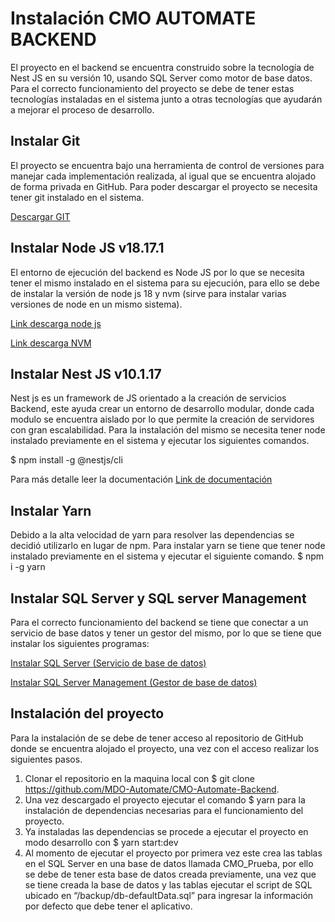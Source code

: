 # Instalación CMO AUTOMATE BACKEND

El proyecto en el backend se encuentra construido sobre la tecnología de Nest JS en su versión 10, usando SQL Server como motor de base datos. Para el correcto funcionamiento del proyecto se debe de tener estas tecnologías instaladas en el sistema junto a otras tecnologías que ayudarán a mejorar el proceso de desarrollo.

## Instalar Git

El proyecto se encuentra bajo una herramienta de control de versiones para manejar cada implementación realizada, al igual que se encuentra alojado de forma privada en GitHub. Para poder descargar el proyecto se necesita tener git instalado en el sistema.

[Descargar GIT](https://git-scm.com/)

## Instalar Node JS v18.17.1

El entorno de ejecución del backend es Node JS por lo que se necesita tener el mismo instalado en el sistema para su ejecución, para ello se debe de instalar la versión de node js 18 y nvm (sirve para instalar varias versiones de node en un mismo sistema).

[Link descarga node js](https://nodejs.org/en)

[Link descarga NVM](https://github.com/coreybutler/nvm-windows/releases)

## Instalar Nest JS v10.1.17

Nest js es un framework de JS orientado a la creación de servicios Backend, este ayuda crear un entorno de desarrollo modular, donde cada modulo se encuentra aislado por lo que permite la creación de servidores con gran escalabilidad.
Para la instalación del mismo se necesita tener node instalado previamente en el sistema y ejecutar los siguientes comandos.

$ npm install -g @nestjs/cli



Para más detalle leer la documentación
[Link de documentación](https://docs.nestjs.com/#installation)

## Instalar Yarn

Debido a la alta velocidad de yarn para resolver las dependencias se decidió utilizarlo en lugar de npm. Para instalar yarn se tiene que tener node instalado previamente en el sistema y ejecutar el siguiente comando.
$ npm i -g yarn

## Instalar SQL Server y SQL server Management

Para el correcto funcionamiento del backend se tiene que conectar a un servicio de base datos y tener un gestor del mismo, por lo que se tiene que instalar los siguientes programas:

[Instalar SQL Server (Servicio de base de datos)](https://www.microsoft.com/es-es/sql-server/sql-server-downloads)

[Instalar SQL Server Management (Gestor de base de datos)](https://learn.microsoft.com/en-us/sql/ssms/download-sql-server-management-studio-ssms?view=sql-server-ver16)

## Instalación del proyecto

Para la instalación de se debe de tener acceso al repositorio de GitHub donde se encuentra alojado el proyecto, una vez con el acceso realizar los siguientes pasos.

1. Clonar el repositorio en la maquina local con $ git clone https://github.com/MDO-Automate/CMO-Automate-Backend.
2. Una vez descargado el proyecto ejecutar el comando $ yarn para la instalación de dependencias necesarias para el funcionamiento del proyecto.
3. Ya instaladas las dependencias se procede a ejecutar el proyecto en modo desarrollo con $ yarn start:dev
4. Al momento de ejecutar el proyecto por primera vez este crea las tablas en el SQL Server en una base de datos llamada CMO_Prueba, por ello se debe de tener esta base de datos creada previamente, una vez que se tiene creada la base de datos y las tablas ejecutar el script de SQL ubicado en “/backup/db-defaultData.sql” para ingresar la información por defecto que debe tener el aplicativo.
